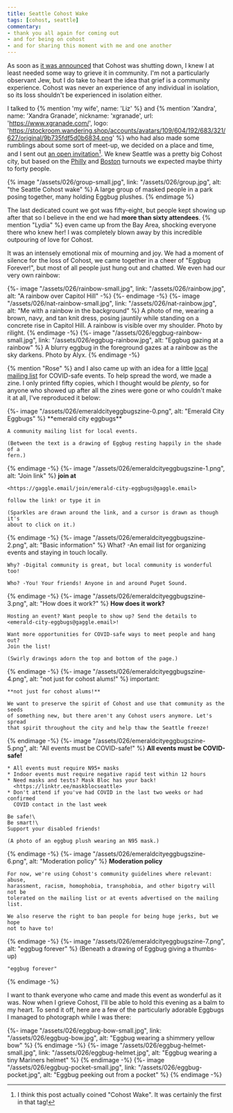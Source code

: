```yaml
---
title: Seattle Cohost Wake
tags: [cohost, seattle]
commentary:
- thank you all again for coming out
- and for being on cohost
- and for sharing this moment with me and one another
---
```


As soon as [it was announced] that Cohost was shutting down, I knew I at least
needed some way to grieve it in community. I'm not a particularly observant Jew,
but I do take to heart the idea that grief is a community experience. Cohost was
never an experience of any individual in isolation, so its loss shouldn't be
experienced in isolation either.

[it was announced]: https://cohost.org/staff/post/7611443-cohost-to-shut-down

I talked to {% mention 'my wife', name: 'Liz' %} and {% mention 'Xandra', name: 'Xandra Granade', nickname: 'xgranade', url: 'https://www.xgranade.com/', logo: 'https://stockroom.wandering.shop/accounts/avatars/109/604/192/683/321/627/original/9b735fdf5d0b6834.png' %}
who had also made some rumblings about some sort of meet-up, we decided on a
place and time, and I sent out [an open invitation]‎[^1]. We knew Seattle was a
pretty big Cohost city, but based on the [Philly] and [Boston] turnouts we
expected maybe thirty to forty people.

[an open invitation]: https://cohost.org/nex3/post/7714601-h1-style-text-alig
[Philly]: https://cohost.org/shel/post/7893527-at-the-philly-cohost
[Boston]: https://cohost.org/pervocracy/post/7884877-thank-you-to-everyon

{% image "/assets/026/group-small.jpg",
    link: "/assets/026/group.jpg",
    alt: "the Seattle Cohost wake" %}
  A large group of masked people in a park posing together, many holding Eggbug
  plushes.
{% endimage %}

The last dedicated count we got was fifty-eight, but people kept showing up
after that so I believe in the end we had **more than sixty attendees**. {%
mention "Lydia" %} even came up from the Bay Area,
shocking everyone there who knew her! I was completely blown away by this
incredible outpouring of love for Cohost.

It was an intensely emotional mix of mourning and joy. We had a moment of
silence for the loss of Cohost, we came together in a cheer of "Eggbug
Forever!", but most of all people just hung out and chatted. We even had our
very own rainbow:

<div class="image-gallery">
  {%- image "/assets/026/rainbow-small.jpg",
        link: "/assets/026/rainbow.jpg",
        alt: "A rainbow over Capitol Hill" -%}
  {%- endimage -%}
  {%- image "/assets/026/nat-rainbow-small.jpg",
        link: "/assets/026/nat-rainbow.jpg",
        alt: "Me with a rainbow in the background" %}
    A photo of me, wearing a brown, navy, and tan knit dress, posing jauntily
    while standing on a concrete rise in Capitol Hill. A rainbow is visible over
    my shoulder. Photo by rilight.
  {% endimage -%}
  {%- image "/assets/026/eggbug-rainbow-small.jpg",
        link: "/assets/026/eggbug-rainbow.jpg",
        alt: "Eggbug gazing at a rainbow" %}
    A blurry eggbug in the foreground gazes at a rainbow as the sky darkens.
    Photo by Alyx.
  {% endimage -%}
</div>

{% mention "Rose" %} and I also came up with an idea for a
little [local mailing list] for COVID-safe events. To help spread the word, we
made a zine. I only printed fifty copies, which I thought would be _plenty_, so
for anyone who showed up after all the zines were gone or who couldn't make it
at all, I've reproduced it below:

[local mailing list]: https://gaggle.email/join/emerald-city-eggbugs@gaggle.email

<div class="image-gallery" style="--images-per-row: 4">
  {%- image "/assets/026/emeraldcityeggbugszine-0.png",
        alt: "Emerald City Eggbugs" %}
    **emerald city eggbugs**
    
    A community mailing list for local events.
        
    (Between the text is a drawing of Eggbug resting happily in the shade of a
    fern.)
  {% endimage -%}
  {%- image "/assets/026/emeraldcityeggbugszine-1.png",
        alt: "Join link" %}
    **join at**

    <https://gaggle.email/join/emerald-city-eggbugs@gaggle.email>
    
    follow the link! or type it in
    
    (Sparkles are drawn around the link, and a cursor is drawn as though it's
    about to click on it.)
  {% endimage -%}
  {%- image "/assets/026/emeraldcityeggbugszine-2.png",
        alt: "Basic information" %}
    What? -An email list for organizing events and staying in touch locally.
    
    Why? -Digital community is great, but local community is wonderful too!
    
    Who? -You! Your friends! Anyone in and around Puget Sound.
  {% endimage -%}
  {%- image "/assets/026/emeraldcityeggbugszine-3.png",
        alt: "How does it work?" %}
    **How does it work?**
    
    Hosting an event? Want people to show up? Send the details to
    <emerald-city-eggbugs@gaggle.email>!

    Want more opportunities for COVID-safe ways to meet people and hang out?
    Join the list!
    
    (Swirly drawings adorn the top and bottom of the page.)
  {% endimage -%}
  {%- image "/assets/026/emeraldcityeggbugszine-4.png",
        alt: "not just for cohost alums!" %}
    important:

    **not just for cohost alums!**
    
    We want to preserve the spirit of Cohost and use that community as the seeds
    of something new, but there aren't any Cohost users anymore. Let's spread
    that spirit throughout the city and help thaw the Seattle freeze!
  {% endimage -%}
  {%- image "/assets/026/emeraldcityeggbugszine-5.png",
        alt: "All events must be COVID-safe!" %}
    **All events must be COVID-safe!**
    
    * All events must require N95+ masks
    * Indoor events must require negative rapid test within 12 hours
    * Need masks and tests? Mask Bloc has your back!
      <https://linktr.ee/maskblocseattle>
    * Don't attend if you've had COVID in the last two weeks or had confirmed
      COVID contact in the last week

    Be safe!\
    Be smart!\
    Support your disabled friends!
    
    (A photo of an eggbug plush wearing an N95 mask.)
  {% endimage -%}
  {%- image "/assets/026/emeraldcityeggbugszine-6.png",
        alt: "Moderation policy" %}
    **Moderation policy**
    
    For now, we're using Cohost's community guidelines where relevant: abuse,
    harassment, racism, homophobia, transphobia, and other bigotry will not be
    tolerated on the mailing list or at events advertised on the mailing list.
    
    We also reserve the right to ban people for being huge jerks, but we hope
    not to have to!
  {% endimage -%}
  {%- image "/assets/026/emeraldcityeggbugszine-7.png",
        alt: "eggbug forever" %}
    (Beneath a drawing of Eggbug giving a thumbs-up)
    
    "eggbug forever"
  {% endimage -%}
</div>

I want to thank everyone who came and made this event as wonderful as it was.
Now when I grieve Cohost, I'll be able to hold this evening as a balm to my
heart. To send it off, here are a few of the particularly adorable Eggbugs I
managed to photograph while I was there:

<div class="image-gallery" style="--images-per-row: 4">
  {%- image "/assets/026/eggbug-bow-small.jpg",
       link: "/assets/026/eggbug-bow.jpg",
       alt: "Eggbug wearing a shimmery yellow bow" %}
  {% endimage -%}
  {%- image "/assets/026/eggbug-helmet-small.jpg",
       link: "/assets/026/eggbug-helmet.jpg",
       alt: "Eggbug wearing a tiny Mariners helmet" %}
  {% endimage -%}
  {%- image "/assets/026/eggbug-pocket-small.jpg",
       link: "/assets/026/eggbug-pocket.jpg",
       alt: "Eggbug peeking out from a pocket" %}
  {% endimage -%}
</div>

[^1]: I think this post actually coined "Cohost Wake". It was certainly the
      first in that tag!
